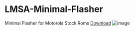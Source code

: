 # LMSA-Minimal-Flasher
Minimal Flasher for Motorola Stock Roms
[Download](https://github.com/Infinity-Loops/LMSA-Minimal-Flasher/releases/tag/1.0.0)
![image](https://user-images.githubusercontent.com/13188882/137123233-2a51bfe0-16b1-4373-ab3e-e44ad838d60c.png)
